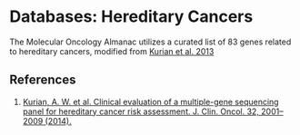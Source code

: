 # Databases: Hereditary Cancers
The Molecular Oncology Almanac utilizes a curated list of 83 genes related to hereditary cancers, modified from [Kurian et al. 2013](https://www.ncbi.nlm.nih.gov/pmc/articles/PMC4067941/)

## References
1. [Kurian, A. W. et al. Clinical evaluation of a multiple-gene sequencing panel for hereditary cancer risk assessment. J. Clin. Oncol. 32, 2001–2009 (2014).](https://www.ncbi.nlm.nih.gov/pmc/articles/PMC4067941/)
